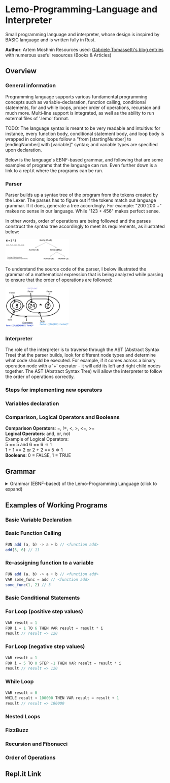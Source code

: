# Lemo-Programming-Language and Interpreter

Small programming language and interpreter, whose design is inspired by BASIC language and is written fully in Rust.

**Author**: Artem Moshnin
Resources used: [Gabriele Tomassetti's blog entries](https://tomassetti.me/resources-create-programming-languages/) with numerous useful resources (Books & Articles)

## Overview

### General information

Programming language supports various fundamental programming concepts such as variable-declaration,
function calling, conditional statements, for and while loops, proper order of operations, recursion and much more.
Multi-line support is integrated, as well as the ability to run external files of '.lemo' format.

TODO: The language syntax is meant to be very readable and intuitive: for instance, every
function body, conditional statement body, and loop body is wrapped in colons; loops
follow a "from [startingNumber] to [endingNumber] with [variable]" syntax; and variable types are
specified upon declaration.

Below is the language's EBNF-based grammar, and following that are some examples of programs that the language can run.
Even further down is a link to a repl.it where the programs can be run.

### Parser

Parser builds up a syntax tree of the program from the tokens created by the Lexer.
The parses has to figure out if the tokens match out language grammar. If it does, generate a tree accordingly.
For example: "200 200 +" makes no sense in our language. While "123 + 456" makes perfect sense.

In other words, order of operations are being followed and the parses construct the syntax tree accordingly to meet its requirements, as illustrated below:

<img src="./img/parser.png" alt="Parser image (of mathematical expression)" style="width:200px;" />

To understand the source code of the parser, I below illustrated the grammar of a mathematical expression that is being analyzed while parsing to ensure that the order of operations are followed:

<img src="./img/parser_order_of_operations.jpeg" alt="Parser image (of mathematical expression)" style="width:200px;" />

### Interpreter

The role of the interpreter is to traverse through the AST (Abstract Syntax Tree) that the parser builds, look for different node types and determine what code should be executed. For example, if it comes across a binary operation node with a '+' operator - it will add its left and right child nodes together. The AST (Abstract Syntax Tree) will allow the interpreter to follow the order of operations correctly.

### Steps for implementing new operators

### Variables declaration

### Comparison, Logical Operators and Booleans

**Comparison Operators**: =, !=, <, >, <=, >= <br/>
**Logical Operators**: and, or, not <br/>
Example of Logical Operators: <br/>
5 == 5 and 6 == 6 => 1 <br/>
1 + 1 == 2 or 2 + 2 == 5 => 1 <br/>
**Booleans**: 0 = FALSE, 1 = TRUE

## Grammar

<details>
  <summary style="fontWeight:bold;">Grammar (EBNF-based) of the Lemo-Programming Language (click to expand)</summary>

    -> Grammar (EBNF-based) of the Lemo-Programming Language <-

    statements : NEWLINE* statement (NEWLINE+ statement)* NEWLINE\*

    statement : KEYWORD:RETURN expr?
    : KEYWORD:CONTINUE
    : KEYWORD:BREAK
    : expr

    expr : KEYWORD:VAR IDENTIFIER EQ expr
    : comp-expr ((KEYWORD:AND|KEYWORD:OR) comp-expr)\*

    comp-expr : NOT comp-expr
    : arith-expr ((EE|LT|GT|LTE|GTE) arith-expr)\*

    arith-expr : term ((PLUS|MINUS) term)\*

    term : factor ((MUL|DIV) factor)\*

    factor : (PLUS|MINUS) factor
    : power

    power : call (POW factor)\*

    call : atom (LPAREN (expr (COMMA expr)\*)? RPAREN)?

    atom : INT|FLOAT|STRING|IDENTIFIER
    : LPAREN expr RPAREN
    : list-expr
    : if-expr
    : for-expr
    : while-expr
    : func-def

    list-expr : LSQUARE (expr (COMMA expr)\*)? RSQUARE

    if-expr : KEYWORD:IF expr KEYWORD:THEN
    (statement if-expr-b|if-expr-c?)
    | (NEWLINE statements KEYWORD:END|if-expr-b|if-expr-c)

    if-expr-b : KEYWORD:ELIF expr KEYWORD:THEN
    (statement if-expr-b|if-expr-c?)
    | (NEWLINE statements KEYWORD:END|if-expr-b|if-expr-c)

    if-expr-c : KEYWORD:ELSE
    statement
    | (NEWLINE statements KEYWORD:END)

    for-expr : KEYWORD:FOR IDENTIFIER EQ expr KEYWORD:TO expr
    (KEYWORD:STEP expr)? KEYWORD:THEN
    statement
    | (NEWLINE statements KEYWORD:END)

    while-expr : KEYWORD:WHILE expr KEYWORD:THEN
    statement
    | (NEWLINE statements KEYWORD:END)

    func-def : KEYWORD:FUN IDENTIFIER?
    LPAREN (IDENTIFIER (COMMA IDENTIFIER)\*)? RPAREN
    (ARROW expr)
    | (NEWLINE statements KEYWORD:END)

</details>

## Examples of Working Programs

### Basic Variable Declaration

### Basic Function Calling

```javascript
FUN add (a, b) -> a + b // <function add>
add(5, 6) // 11
```

### Re-assigning function to a variable

```javascript
FUN add (a, b) -> a + b // <function add>
VAR some_func = add // <function add>
some_func(1, 2) // 3
```

### Basic Conditional Statements

### For Loop (positive step values)

```javascript
VAR result = 1
FOR i = 1 TO 6 THEN VAR result = result * i
result // result => 120
```

### For Loop (negative step values)

```javascript
VAR result = 1
FOR i = 5 TO 0 STEP -1 THEN VAR result = result * i
result // result => 120
```

### While Loop

```javascript
VAR result = 0
WHILE result < 100000 THEN VAR result = result + 1
result // result => 100000
```

### Nested Loops

### FizzBuzz

### Recursion and Fibonacci

### Order of Operations

## Repl.it Link
